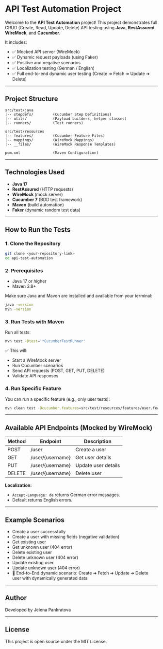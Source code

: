 # API Test Automation Project

Welcome to the **API Test Automation** project!
This project demonstrates full CRUD (Create, Read, Update, Delete) API testing using **Java**, **RestAssured**, **WireMock**, and **Cucumber**.

It includes:

- ✅ Mocked API server (WireMock)
- ✅ Dynamic request payloads (using Faker)
- ✅ Positive and negative scenarios
- ✅ Localization testing (German / English)
- ✅ Full end-to-end dynamic user testing (Create ➔ Fetch ➔ Update ➔ Delete)

---

## Project Structure

```plaintext
src/test/java
|-- stepdefs/         (Cucumber Step Definitions)
|-- utils/            (Payload builders, helper classes)
|-- runners/          (Test runners)

src/test/resources
|-- features/         (Cucumber Feature Files)
|-- mappings/         (WireMock Mappings)
|-- __files/          (WireMock Response Templates)

pom.xml               (Maven Configuration)
```

---

## Technologies Used

- **Java 17**
- **RestAssured** (HTTP requests)
- **WireMock** (mock server)
- **Cucumber 7** (BDD test framework)
- **Maven** (build automation)
- **Faker** (dynamic random test data)

---

## How to Run the Tests

### 1. Clone the Repository

```bash
git clone <your-repository-link>
cd api-test-automation
```

### 2. Prerequisites

- Java 17 or higher
- Maven 3.8+

Make sure Java and Maven are installed and available from your terminal:

```bash
java -version
mvn -version
```

### 3. Run Tests with Maven

Run all tests:

```bash
mvn test -Dtest='*CucumberTestRunner'
```

✅ This will:

- Start a WireMock server
- Run Cucumber scenarios
- Send API requests (POST, GET, PUT, DELETE)
- Validate API responses

### 4. Run Specific Feature

You can run a specific feature (e.g., only user tests):

```bash
mvn clean test -Dcucumber.features=src/test/resources/features/user.feature
```

---

## Available API Endpoints (Mocked by WireMock)

| Method | Endpoint         | Description         |
| ------ | ---------------- | ------------------- |
| POST   | /user            | Create a user       |
| GET    | /user/{username} | Get user details    |
| PUT    | /user/{username} | Update user details |
| DELETE | /user/{username} | Delete user         |

**Localization:**

- `Accept-Language: de` returns German error messages.
- Default returns English errors.

---

## Example Scenarios

- Create a user successfully
- Create a user with missing fields (negative validation)
- Get existing user
- Get unknown user (404 error)
- Delete existing user
- Delete unknown user (404 error)
- Update existing user
- Update unknown user (404 error)
- 🔄 End-to-End dynamic scenario: Create ➔ Fetch ➔ Update ➔ Delete user with dynamically generated data

---


## Author

Developed by Jelena Pankratova

---

## License

This project is open source under the MIT License.

